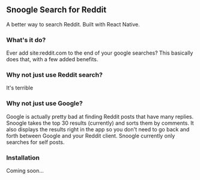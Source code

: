 ## Snoogle Search for Reddit

A better way to search Reddit. Built with React Native.

### What's it do?

Ever add site:reddit.com to the end of your google searches?
This basically does that, with a few added benefits.

### Why not just use Reddit search?

It's terrible

### Why not just use Google?

Google is actually pretty bad at finding Reddit posts that have many replies. Snoogle takes the top 30 results (currently) and sorts them by comments. It also displays the results right in the app so you don't need to go back and forth between Google and your Reddit client. Snoogle currently only searches for self posts.

### Installation

Coming soon...
